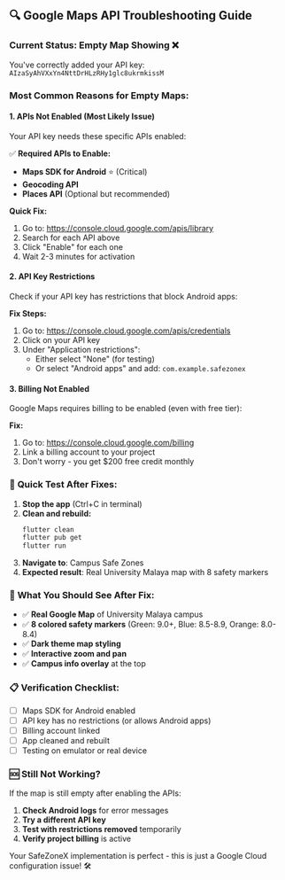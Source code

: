 ## 🔍 Google Maps API Troubleshooting Guide

### Current Status: Empty Map Showing ❌

You've correctly added your API key: `AIzaSyAhVXxYn4NttDrHLzRHy1glc8ukrmkissM`

### Most Common Reasons for Empty Maps:

#### 1. **APIs Not Enabled** (Most Likely Issue)
Your API key needs these specific APIs enabled:

✅ **Required APIs to Enable:**
- **Maps SDK for Android** ⭐ (Critical)
- **Geocoding API** 
- **Places API** (Optional but recommended)

**Quick Fix:**
1. Go to: https://console.cloud.google.com/apis/library
2. Search for each API above
3. Click "Enable" for each one
4. Wait 2-3 minutes for activation

#### 2. **API Key Restrictions**
Check if your API key has restrictions that block Android apps:

**Fix Steps:**
1. Go to: https://console.cloud.google.com/apis/credentials
2. Click on your API key
3. Under "Application restrictions":
   - Either select "None" (for testing)
   - Or select "Android apps" and add: `com.example.safezonex`

#### 3. **Billing Not Enabled**
Google Maps requires billing to be enabled (even with free tier):

**Fix:**
1. Go to: https://console.cloud.google.com/billing
2. Link a billing account to your project
3. Don't worry - you get $200 free credit monthly

### 🚀 **Quick Test After Fixes:**

1. **Stop the app** (Ctrl+C in terminal)
2. **Clean and rebuild:**
   ```bash
   flutter clean
   flutter pub get
   flutter run
   ```
3. **Navigate to**: Campus Safe Zones
4. **Expected result**: Real University Malaya map with 8 safety markers

### 🎯 **What You Should See After Fix:**

- ✅ **Real Google Map** of University Malaya campus
- ✅ **8 colored safety markers** (Green: 9.0+, Blue: 8.5-8.9, Orange: 8.0-8.4)
- ✅ **Dark theme map styling** 
- ✅ **Interactive zoom and pan**
- ✅ **Campus info overlay** at the top

### 📋 **Verification Checklist:**

- [ ] Maps SDK for Android enabled
- [ ] API key has no restrictions (or allows Android apps)
- [ ] Billing account linked
- [ ] App cleaned and rebuilt
- [ ] Testing on emulator or real device

### 🆘 **Still Not Working?**

If the map is still empty after enabling the APIs:

1. **Check Android logs** for error messages
2. **Try a different API key** 
3. **Test with restrictions removed** temporarily
4. **Verify project billing** is active

Your SafeZoneX implementation is perfect - this is just a Google Cloud configuration issue! 🛠️
